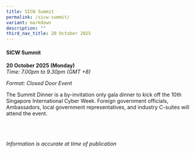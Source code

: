 ```yaml
---
title: SICW Summit
permalink: /sicw-summit/
variant: markdown
description: ""
third_nav_title: 20 October 2025
---
```

#### **SICW Summit**

**20 October 2025 (Monday)**  
*Time: 7.00pm to 9.30pm (GMT +8)*

*Format: Closed Door Event*

The Summit Dinner is a by-invitation only gala dinner to kick off the 10th Singapore International Cyber Week. Foreign government officials, Ambassadors, local government representatives, and industry C-suites will attend the event.

<br><br><br>
*Information is accurate at time of publication*